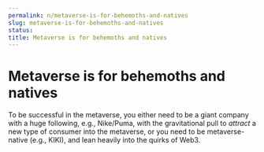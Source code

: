 ```yaml
---
permalink: n/metaverse-is-for-behemoths-and-natives
slug: metaverse-is-for-behemoths-and-natives
status: 
title: Metaverse is for behemoths and natives
---
```

# Metaverse is for behemoths and natives

To be successful in the metaverse, you either need to be a giant company with a huge following, e.g., Nike/Puma, with the gravitational pull to _attract_ a new type of consumer into the metaverse, or you need to be metaverse-native (e.g., KIKI), and lean heavily into the quirks of Web3.
